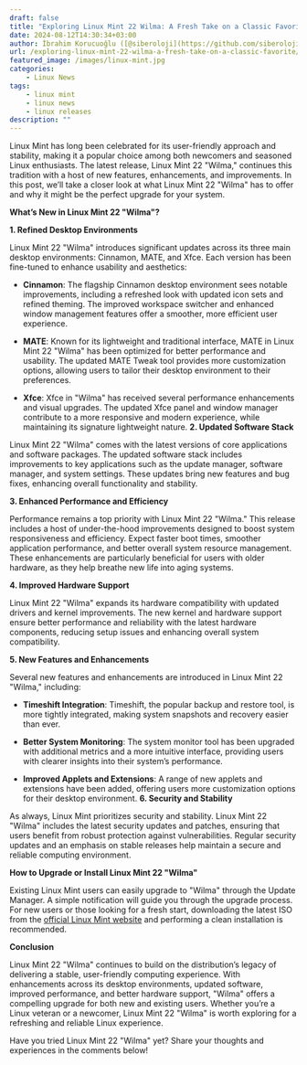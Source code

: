 ```yaml
---
draft: false
title: "Exploring Linux Mint 22 Wilma: A Fresh Take on a Classic Favorite"
date: 2024-08-12T14:30:34+03:00
author: İbrahim Korucuoğlu ([@siberoloji](https://github.com/siberoloji))
url: /exploring-linux-mint-22-wilma-a-fresh-take-on-a-classic-favorite/
featured_image: /images/linux-mint.jpg
categories:
    - Linux News
tags:
    - linux mint
    - linux news
    - linux releases
description: ""
---
```

Linux Mint has long been celebrated for its user-friendly approach and stability, making it a popular choice among both newcomers and seasoned Linux enthusiasts. The latest release, Linux Mint 22 "Wilma," continues this tradition with a host of new features, enhancements, and improvements. In this post, we’ll take a closer look at what Linux Mint 22 "Wilma" has to offer and why it might be the perfect upgrade for your system.

**What’s New in Linux Mint 22 "Wilma"?**

**1. Refined Desktop Environments**

Linux Mint 22 "Wilma" introduces significant updates across its three main desktop environments: Cinnamon, MATE, and Xfce. Each version has been fine-tuned to enhance usability and aesthetics:
* **Cinnamon**: The flagship Cinnamon desktop environment sees notable improvements, including a refreshed look with updated icon sets and refined theming. The improved workspace switcher and enhanced window management features offer a smoother, more efficient user experience.

* **MATE**: Known for its lightweight and traditional interface, MATE in Linux Mint 22 "Wilma" has been optimized for better performance and usability. The updated MATE Tweak tool provides more customization options, allowing users to tailor their desktop environment to their preferences.

* **Xfce**: Xfce in "Wilma" has received several performance enhancements and visual upgrades. The updated Xfce panel and window manager contribute to a more responsive and modern experience, while maintaining its signature lightweight nature.
**2. Updated Software Stack**

Linux Mint 22 "Wilma" comes with the latest versions of core applications and software packages. The updated software stack includes improvements to key applications such as the update manager, software manager, and system settings. These updates bring new features and bug fixes, enhancing overall functionality and stability.

**3. Enhanced Performance and Efficiency**

Performance remains a top priority with Linux Mint 22 "Wilma." This release includes a host of under-the-hood improvements designed to boost system responsiveness and efficiency. Expect faster boot times, smoother application performance, and better overall system resource management. These enhancements are particularly beneficial for users with older hardware, as they help breathe new life into aging systems.

**4. Improved Hardware Support**

Linux Mint 22 "Wilma" expands its hardware compatibility with updated drivers and kernel improvements. The new kernel and hardware support ensure better performance and reliability with the latest hardware components, reducing setup issues and enhancing overall system compatibility.

**5. New Features and Enhancements**

Several new features and enhancements are introduced in Linux Mint 22 "Wilma," including:
* **Timeshift Integration**: Timeshift, the popular backup and restore tool, is more tightly integrated, making system snapshots and recovery easier than ever.

* **Better System Monitoring**: The system monitor tool has been upgraded with additional metrics and a more intuitive interface, providing users with clearer insights into their system’s performance.

* **Improved Applets and Extensions**: A range of new applets and extensions have been added, offering users more customization options for their desktop environment.
**6. Security and Stability**

As always, Linux Mint prioritizes security and stability. Linux Mint 22 "Wilma" includes the latest security updates and patches, ensuring that users benefit from robust protection against vulnerabilities. Regular security updates and an emphasis on stable releases help maintain a secure and reliable computing environment.

**How to Upgrade or Install Linux Mint 22 "Wilma"**

Existing Linux Mint users can easily upgrade to "Wilma" through the Update Manager. A simple notification will guide you through the upgrade process. For new users or those looking for a fresh start, downloading the latest ISO from the <a href="https://linuxmint.com">official Linux Mint website</a> and performing a clean installation is recommended.

**Conclusion**

Linux Mint 22 "Wilma" continues to build on the distribution’s legacy of delivering a stable, user-friendly computing experience. With enhancements across its desktop environments, updated software, improved performance, and better hardware support, "Wilma" offers a compelling upgrade for both new and existing users. Whether you’re a Linux veteran or a newcomer, Linux Mint 22 "Wilma" is worth exploring for a refreshing and reliable Linux experience.

Have you tried Linux Mint 22 "Wilma" yet? Share your thoughts and experiences in the comments below!
